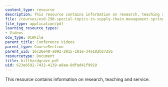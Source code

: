 ```yaml
---
content_type: resource
description: This resource contains information on research, teaching and service.
file: /courses/esd-290-special-topics-in-supply-chain-management-spring-2005/623e859274324139a8aa8dfad41f9910_billhardgrave.pdf
file_type: application/pdf
learning_resource_types:
- Videos
ocw_type: OCWFile
parent_title: Conference Videos
parent_type: CourseSection
parent_uid: 16c26e40-a092-2015-181e-34a102b27256
resourcetype: Document
title: billhardgrave.pdf
uid: 623e8592-7432-4139-a8aa-8dfad41f9910
---
```

This resource contains information on research, teaching and service.

